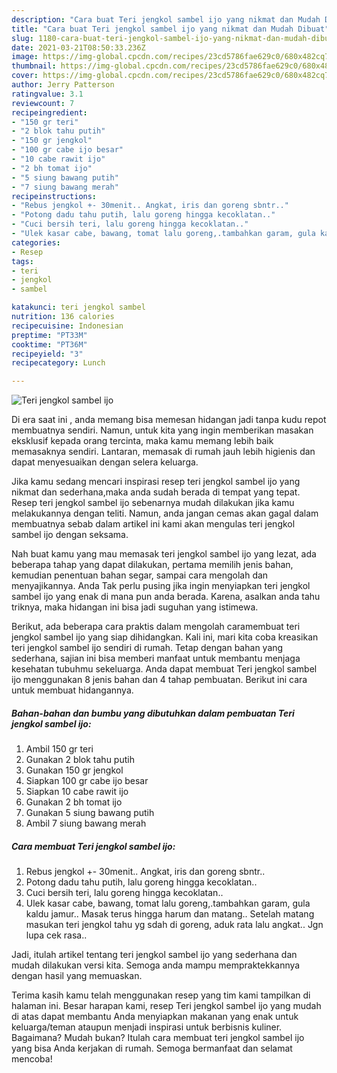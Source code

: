 ```yaml
---
description: "Cara buat Teri jengkol sambel ijo yang nikmat dan Mudah Dibuat"
title: "Cara buat Teri jengkol sambel ijo yang nikmat dan Mudah Dibuat"
slug: 1180-cara-buat-teri-jengkol-sambel-ijo-yang-nikmat-dan-mudah-dibuat
date: 2021-03-21T08:50:33.236Z
image: https://img-global.cpcdn.com/recipes/23cd5786fae629c0/680x482cq70/teri-jengkol-sambel-ijo-foto-resep-utama.jpg
thumbnail: https://img-global.cpcdn.com/recipes/23cd5786fae629c0/680x482cq70/teri-jengkol-sambel-ijo-foto-resep-utama.jpg
cover: https://img-global.cpcdn.com/recipes/23cd5786fae629c0/680x482cq70/teri-jengkol-sambel-ijo-foto-resep-utama.jpg
author: Jerry Patterson
ratingvalue: 3.1
reviewcount: 7
recipeingredient:
- "150 gr teri"
- "2 blok tahu putih"
- "150 gr jengkol"
- "100 gr cabe ijo besar"
- "10 cabe rawit ijo"
- "2 bh tomat ijo"
- "5 siung bawang putih"
- "7 siung bawang merah"
recipeinstructions:
- "Rebus jengkol +- 30menit.. Angkat, iris dan goreng sbntr.."
- "Potong dadu tahu putih, lalu goreng hingga kecoklatan.."
- "Cuci bersih teri, lalu goreng hingga kecoklatan.."
- "Ulek kasar cabe, bawang, tomat lalu goreng,.tambahkan garam, gula kaldu jamur.. Masak terus hingga harum dan matang.. Setelah matang masukan teri jengkol tahu yg sdah di goreng, aduk rata lalu angkat.. Jgn lupa cek rasa.."
categories:
- Resep
tags:
- teri
- jengkol
- sambel

katakunci: teri jengkol sambel 
nutrition: 136 calories
recipecuisine: Indonesian
preptime: "PT33M"
cooktime: "PT36M"
recipeyield: "3"
recipecategory: Lunch

---
```



![Teri jengkol sambel ijo](https://img-global.cpcdn.com/recipes/23cd5786fae629c0/680x482cq70/teri-jengkol-sambel-ijo-foto-resep-utama.jpg)

Di era  saat ini , anda memang bisa memesan hidangan jadi tanpa kudu repot membuatnya sendiri. Namun, untuk kita yang ingin memberikan masakan eksklusif kepada orang tercinta, maka kamu memang lebih baik memasaknya sendiri. Lantaran, memasak di rumah jauh lebih higienis dan dapat menyesuaikan dengan selera keluarga.

Jika kamu sedang mencari inspirasi resep teri jengkol sambel ijo yang nikmat dan sederhana,maka anda sudah berada di tempat yang tepat. Resep teri jengkol sambel ijo  sebenarnya mudah dilakukan jika kamu melakukannya dengan teliti. Namun, anda jangan cemas akan gagal dalam membuatnya 
sebab dalam artikel ini kami akan mengulas teri jengkol sambel ijo dengan seksama.  



Nah buat kamu yang mau memasak teri jengkol sambel ijo yang lezat, ada beberapa tahap yang dapat dilakukan, pertama memilih jenis bahan, kemudian penentuan bahan segar, sampai cara mengolah dan menyajikannya. Anda Tak perlu pusing jika ingin menyiapkan teri jengkol sambel ijo yang enak di mana pun anda berada. Karena, asalkan anda  tahu triknya, maka hidangan ini bisa jadi suguhan yang istimewa.

Berikut, ada beberapa cara praktis  dalam mengolah caramembuat teri jengkol sambel ijo yang siap dihidangkan. Kali ini, mari kita coba kreasikan teri jengkol sambel ijo sendiri di rumah. Tetap dengan bahan yang sederhana, sajian ini bisa memberi manfaat untuk membantu menjaga kesehatan tubuhmu sekeluarga. Anda dapat membuat Teri jengkol sambel ijo menggunakan 8 jenis bahan dan 4 tahap pembuatan. Berikut ini cara untuk membuat hidangannya.

<!--inarticleads1-->

##### Bahan-bahan dan bumbu yang dibutuhkan dalam pembuatan Teri jengkol sambel ijo:

1. Ambil 150 gr teri
1. Gunakan 2 blok tahu putih
1. Gunakan 150 gr jengkol
1. Siapkan 100 gr cabe ijo besar
1. Siapkan 10 cabe rawit ijo
1. Gunakan 2 bh tomat ijo
1. Gunakan 5 siung bawang putih
1. Ambil 7 siung bawang merah




<!--inarticleads2-->

##### Cara membuat Teri jengkol sambel ijo:

1. Rebus jengkol +- 30menit.. Angkat, iris dan goreng sbntr..
1. Potong dadu tahu putih, lalu goreng hingga kecoklatan..
1. Cuci bersih teri, lalu goreng hingga kecoklatan..
1. Ulek kasar cabe, bawang, tomat lalu goreng,.tambahkan garam, gula kaldu jamur.. Masak terus hingga harum dan matang.. Setelah matang masukan teri jengkol tahu yg sdah di goreng, aduk rata lalu angkat.. Jgn lupa cek rasa..




Jadi, itulah artikel tentang  teri jengkol sambel ijo  yang sederhana dan mudah dilakukan versi kita. Semoga anda mampu mempraktekkannya dengan hasil yang memuaskan. 

Terima kasih kamu telah menggunakan resep yang tim kami tampilkan di halaman ini. Besar harapan kami, resep  Teri jengkol sambel ijo yang mudah di atas dapat membantu Anda menyiapkan makanan yang enak untuk keluarga/teman ataupun menjadi inspirasi untuk berbisnis kuliner. Bagaimana? Mudah bukan? Itulah cara membuat teri jengkol sambel ijo yang bisa Anda kerjakan di rumah. Semoga bermanfaat dan selamat mencoba!

